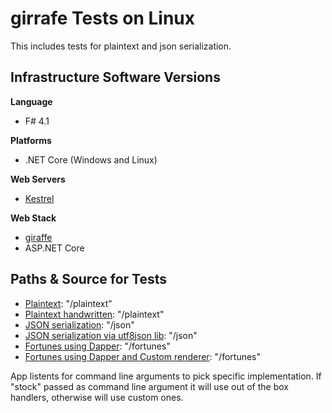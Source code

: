# girrafe Tests on Linux
This includes tests for plaintext and json serialization.

## Infrastructure Software Versions

**Language**

* F# 4.1

**Platforms**

* .NET Core (Windows and Linux)

**Web Servers**

* [Kestrel](https://github.com/aspnet/KestrelHttpServer)

**Web Stack**

* [giraffe](https://github.com/giraffe-fsharp/Giraffe)
* ASP.NET Core

## Paths & Source for Tests

* [Plaintext](src/App/Stock.fs): "/plaintext"
* [Plaintext handwritten](src/App/Custom.fs): "/plaintext"
* [JSON serialization](src/App/Stock.fs): "/json"
* [JSON serialization via utf8json lib](src/App/Custom.fs): "/json"
* [Fortunes using Dapper](src/App/Stock.fs): "/fortunes"
* [Fortunes using Dapper and Custom renderer](src/App/Custom.fs): "/fortunes"

App listents for command line arguments to pick specific implementation. If "stock" passed as command line argument it will use out of the box handlers, otherwise will use custom ones.
